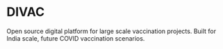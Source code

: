 # DIVAC
Open source digital platform for large scale vaccination projects. Built for India scale, future COVID vaccination scenarios.
